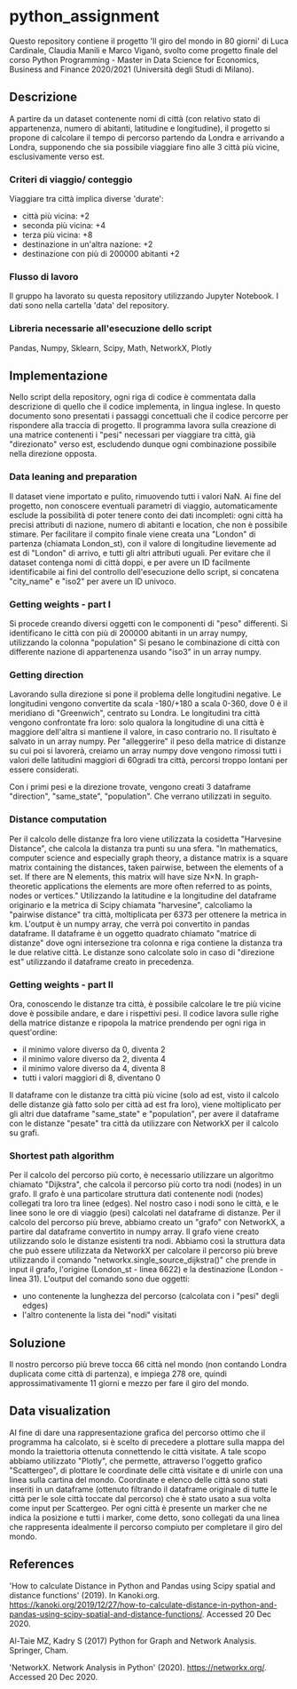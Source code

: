 # python_assignment

Questo repository contiene il progetto 'Il giro del mondo in 80 giorni' di Luca Cardinale, Claudia Manili e Marco Viganò, svolto come progetto finale del corso Python Programming - Master in Data Science for Economics, Business and Finance 2020/2021 (Università degli Studi di Milano).


## Descrizione

A partire da un dataset contenente nomi di città (con relativo stato di appartenenza, numero di abitanti, latitudine e longitudine), il progetto si propone di calcolare il tempo di percorso partendo da Londra e arrivando a Londra, supponendo che sia possibile viaggiare fino alle 3 città più vicine, esclusivamente verso est. 

### Criteri di viaggio/ conteggio
Viaggiare tra città implica diverse 'durate':
- città più vicina: +2
- seconda più vicina: +4
- terza più vicina: +8
- destinazione in un'altra nazione: +2
- destinazione con più di 200000 abitanti +2

### Flusso di lavoro
Il gruppo ha lavorato su questa repository utilizzando Jupyter Notebook.
I dati sono nella cartella 'data' del repository.

### Libreria necessarie all'esecuzione dello script
Pandas, Numpy, Sklearn, Scipy, Math, NetworkX, Plotly


## Implementazione

Nello script della repository, ogni riga di codice è commentata dalla descrizione di quello che il codice implementa, in lingua inglese. In questo documento sono presentati i passaggi concettuali che il codice percorre per rispondere alla traccia di progetto. Il programma lavora sulla creazione di una matrice contenenti i "pesi" necessari per viaggiare tra città, già "direzionato" verso est, escludendo dunque ogni combinazione possibile nella direzione opposta.

### Data leaning and preparation

Il dataset viene importato e pulito, rimuovendo tutti i valori NaN. Ai fine del progetto, non conoscere eventuali parametri di viaggio, automaticamente esclude la possibilità di poter tenere conto dei dati incompleti: ogni città ha precisi attributi di nazione, numero di abitanti e location, che non è possibile stimare.
Per facilitare il compito finale viene creata una "London" di partenza (chiamata London_st), con il valore di longitudine lievemente ad est di "London" di arrivo, e tutti gli altri attributi uguali.
Per evitare che il dataset contenga nomi di città doppi, e per avere un ID facilmente identificabile ai fini del controllo dell'esecuzione dello script, si concatena "city_name" e "iso2" per avere un ID univoco.

### Getting weights - part I
Si procede creando diversi oggetti con le componenti di "peso" differenti.
Si identificano le città con più di 200000 abitanti in un array numpy, utilizzando la colonna "population"
Si pesano le combinazione di città con differente nazione di appartenenza usando "iso3" in un array numpy. 

### Getting direction
Lavorando sulla direzione si pone il problema delle longitudini negative. Le longitudini vengono convertite da scala -180/+180 a scala 0-360, dove 0 è il meridiano di "Greenwich", centrato su Londra. 
Le longitudini tra città vengono confrontate fra loro: solo qualora la longitudine di una città è maggiore dell'altra si mantiene il valore, in caso contrario no. Il risultato è salvato in un array numpy.
Per "alleggerire" il peso della matrice di distanze su cui poi si lavorerà, creiamo un array numpy dove vengono rimossi tutti i valori delle latitudini maggiori di 60gradi tra città, percorsi troppo lontani per essere considerati.

Con i primi pesi e la direzione trovate, vengono creati 3 dataframe "direction", "same_state", "population". Che verrano utilizzati in seguito.

### Distance computation
Per il calcolo delle distanze fra loro viene utilizzata la cosidetta "Harvesine Distance", che calcola la distanza tra punti su una sfera. 
"In mathematics, computer science and especially graph theory, a distance matrix is a square matrix containing the distances, taken pairwise, between the elements of a set. If there are N elements, this matrix will have size N×N. In graph-theoretic applications the elements are more often referred to as points, nodes or vertices."
Utilizzando la latitudine e la longitudine del dataframe originario e la metrica di Scipy chiamata "harvesine", calcoliamo la "pairwise distance" tra città, moltiplicata per 6373 per ottenere la metrica in km. L'output è un numpy array, che verrà poi convertito in pandas dataframe. Il dataframe è un oggetto quadrato chiamato "matrice di distanze" dove ogni intersezione tra colonna e riga contiene la distanza tra le due relative città. Le distanze sono calcolate solo in caso di "direzione est" utilizzando il dataframe creato in precedenza.

### Getting weights - part II
Ora, conoscendo le distanze tra città, è possibile calcolare le tre più vicine dove è possibile andare, e dare i rispettivi pesi. Il codice lavora sulle righe della matrice distanze e ripopola la matrice prendendo per ogni riga in quest'ordine:
- il minimo valore diverso da 0, diventa 2
- il minimo valore diverso da 2, diventa 4
- il minimo valore diverso da 4, diventa 8
- tutti i valori maggiori di 8, diventano 0

Il dataframe con le distanze tra città più vicine (solo ad est, visto il calcolo delle distanze già fatto solo per città ad est fra loro), viene moltiplicato per gli altri due dataframe "same_state" e "population", per avere il dataframe con le distanze "pesate" tra città da utilizzare con NetworkX per il calcolo su grafi.

### Shortest path algorithm
Per il calcolo del percorso più corto, è necessario utilizzare un algoritmo chiamato "Dijkstra", che calcola il percorso più corto tra nodi (nodes) in un grafo. Il grafo è una particolare struttura dati contenente nodi (nodes) collegati tra loro tra linee (edges). Nel nostro caso i nodi sono le città, e le linee sono le ore di viaggio (pesi) calcolati nel dataframe di distanze.
Per il calcolo del percorso più breve, abbiamo creato un "grafo" con NetworkX, a partire dal dataframe convertito in numpy array. Il grafo viene creato utilizzando solo le distanze esistenti tra nodi.
Abbiamo così la struttura data che può essere utilizzata da NetworkX per calcolare il percorso più breve utilizzando il comando "networkx.single_source_dijkstra()" che prende in input il grafo, l'origine (London_st - linea 6622) e la destinazione (London - linea 31). L'output del comando sono due oggetti:
- uno contenente la lunghezza del percorso (calcolata con i "pesi" degli edges)
- l'altro contenente la lista dei "nodi" visitati


## Soluzione

Il nostro percorso più breve tocca 66 città nel mondo (non contando Londra duplicata come città di partenza), e impiega 278 ore, quindi approssimativamente 11 giorni e mezzo per fare il giro del mondo.


## Data visualization

Al fine di dare una rappresentazione grafica del percorso ottimo che il programma ha calcolato, si è scelto di precedere a plottare sulla mappa del mondo la traiettoria ottenuta connettendo le città visitate. 
A tale scopo abbiamo utilizzato "Plotly", che permette, attraverso l'oggetto grafico "Scattergeo", di plottare le coordinate delle città visitate e di unirle con una linea sulla cartina del mondo. Coordinate e elenco delle città sono stati inseriti in un dataframe (ottenuto filtrando il dataframe originale di tutte le città per le sole città toccate dal percorso) che è stato usato a sua volta come input per Scattergeo. Per ogni città è presente un marker che ne indica la posizione e tutti i marker, come detto, sono collegati da una linea che rappresenta idealmente il percorso compiuto per completare il giro del mondo.


## References

'How to calculate Distance in Python and Pandas using Scipy spatial and distance functions' (2019). In Kanoki.org. https://kanoki.org/2019/12/27/how-to-calculate-distance-in-python-and-pandas-using-scipy-spatial-and-distance-functions/. Accessed 20 Dec 2020.

Al-Taie MZ, Kadry S (2017) Python for Graph and Network Analysis. Springer, Cham.

'NetworkX. Network Analysis in Python' (2020). https://networkx.org/. Accessed 20 Dec 2020.